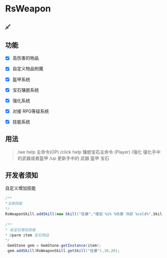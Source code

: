 # RsWeapon

![](https://github.com/SmallasWater/RsWeapon/blob/master/resources/diamond_sword.png)
------
## 功能
- [x] 高伤害的物品

- [x] 自定义物品附魔

- [x] 盔甲系统

- [x] 宝石镶嵌系统

- [x] 强化系统

- [x] 对接 RPG等级系统

- [x] 技能系统

## 用法
>  /we help 主命令(OP) 
>  /click help 镶嵌宝石主命令 (Player) 
>  /强化 强化手中的武器或者盔甲 
>  /up 更新手中的 武器 盔甲 宝石 
  
## 开发者须知
自定义增加技能
```java
/** 
*注册技能
*/
RsWeaponSkill.addSkill(new Skill("狂暴","增加 %i% %伤害 冷却 %cold%",Skill.ACTIVE,"武器"));

/**
* 给宝石增加技能
* @parm item 宝石物品
*/
 GemStone gem = GemStone.getInstance(item);
 gem.addSkill(RsWeaponSkill.getSkill("狂暴"),10,20);
```

